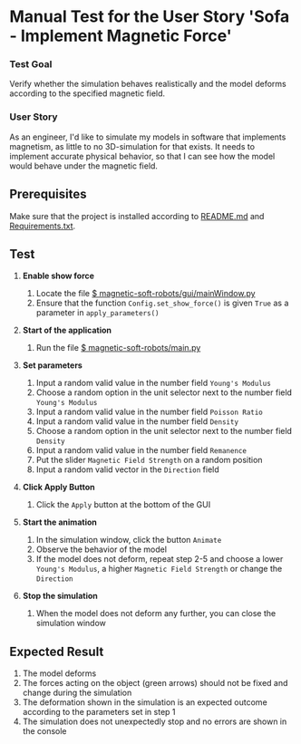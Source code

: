 # Manual Test for the User Story 'Sofa - Implement Magnetic Force'

### Test Goal
Verify whether the simulation behaves realistically and the model deforms according to the specified magnetic field.

### User Story
As an engineer, I'd like to simulate my models in software that implements magnetism, as little to no 3D-simulation for that exists. It needs to implement accurate physical behavior, so that I can see how the model would behave under the magnetic field.

## Prerequisites
Make sure that the project is installed according to [README.md]() and [Requirements.txt]().

## Test
1. **Enable show force**
    1. Locate the file [$ magnetic-soft-robots/gui/mainWindow.py](../../gui/mainWindow.py)
    2. Ensure that the function `Config.set_show_force()` is given `True` as a parameter in `apply_parameters()`

2. **Start of the application**
    1. Run the file [$ magnetic-soft-robots/main.py](../../main.py)

3. **Set parameters**
    1. Input a random valid value in the number field `Young's Modulus`
    2. Choose a random option in the unit selector next to the number field `Young's Modulus`
    3. Input a random valid value in the number field `Poisson Ratio`
    4. Input a random valid value in the number field `Density`
    5. Choose a random option in the unit selector next to the number field `Density`
    6. Input a random valid value in the number field `Remanence`
    7. Put the slider `Magnetic Field Strength` on a random position
    8. Input a random valid vector in the `Direction` field 

4. **Click Apply Button**
    1. Click the `Apply` button at the bottom of the GUI

5. **Start the animation**
    1. In the simulation window, click the button `Animate`
    2. Observe the behavior of the model
    3. If the model does not deform, repeat step 2-5 and choose a lower `Young's Modulus`, a higher `Magnetic Field Strength` or change the `Direction`

6. **Stop the simulation**
    1. When the model does not deform any further, you can close the simulation window

## Expected Result

1. The model deforms
2. The forces acting on the object (green arrows) should not be fixed and change during the simulation
3. The deformation shown in the simulation is an expected outcome according to the parameters set in step 1
4. The simulation does not unexpectedly stop and no errors are shown in the console
